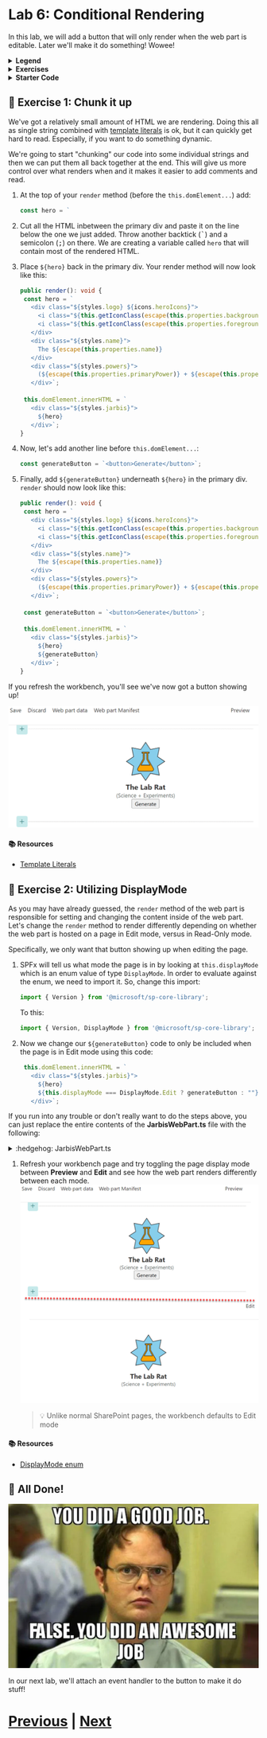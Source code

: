 # Lab 6: Conditional Rendering

In this lab, we will add a button that will only render when the web part is editable. Later we'll make it do something! Wowee!

<details>
<summary><b>Legend</b></summary>

|Icon|Meaning|
|---|---|
|:rocket:|Exercise|
|:apple:|Mac specific instructions|
|:shield:|Admin mode required|
|:bulb:|Hot tip!|
|:hedgehog:|Code catch-up|
|:warning:|Caution!|
|:books:|Resources|

</details>

<details>
<summary><b>Exercises</b></summary>

  1. [Chunk it up](#rocket-exercise-1-chunk-it-up)
  1. [Utilizing DisplayMode](#rocket-exercise-2-utilizing-displaymode)
</details>

<details>
<summary><b>Starter Code</b></summary>

If you skipped the previous step, or just want to start here, you can find the code ready to go in the [Lab 06 Starter](https://github.com/SPFxHeroes/J.A.R.B.I.S./tree/Start-of-Lab-06) branch.

</details>

## :rocket: Exercise 1: Chunk it up

We've got a relatively small amount of HTML we are rendering. Doing this all as single string combined with [template literals](https://developer.mozilla.org/en-US/docs/Web/JavaScript/Reference/Template_literals) is ok, but it can quickly get hard to read. Especially, if you want to do something dynamic.

We're going to start "chunking" our code into some individual strings and then we can put them all back together at the end. This will give us more control over what renders when and it makes it easier to add comments and read.

1. At the top of your `render` method (before the `this.domElement...`) add:
   ```TypeScript
   const hero = `
   ```

1. Cut all the HTML inbetween the primary div and paste it on the line below the one we just added. Throw another backtick (<kbd>\`</kbd>) and a semicolon (<kbd>;</kbd>) on there. We are creating a variable called `hero` that will contain most of the rendered HTML.

1. Place `${hero}` back in the primary div. Your render method will now look like this:
   ```TypeScript
   public render(): void {
    const hero = `
      <div class="${styles.logo} ${icons.heroIcons}">
        <i class="${this.getIconClass(escape(this.properties.backgroundIcon))} ${styles.background}" style="color:${escape(this.properties.backgroundColor)};"></i>
        <i class="${this.getIconClass(escape(this.properties.foregroundIcon))} ${styles.foreground}" style="color:${escape(this.properties.foregroundColor)};"></i>
      </div>
      <div class="${styles.name}">
        The ${escape(this.properties.name)}
      </div>
      <div class="${styles.powers}">
        (${escape(this.properties.primaryPower)} + ${escape(this.properties.secondaryPower)})
      </div>`;

    this.domElement.innerHTML = `
      <div class="${styles.jarbis}">
        ${hero}
      </div>`;
   }
   ```

1. Now, let's add another line before `this.domElement...`:
   ```TypeScript
   const generateButton = `<button>Generate</button>`;
   ```

1. Finally, add `${generateButton}` underneath `${hero}` in the primary div. `render` should now look like this:
   ```TypeScript
   public render(): void {
    const hero = `
      <div class="${styles.logo} ${icons.heroIcons}">
        <i class="${this.getIconClass(escape(this.properties.backgroundIcon))} ${styles.background}" style="color:${escape(this.properties.backgroundColor)};"></i>
        <i class="${this.getIconClass(escape(this.properties.foregroundIcon))} ${styles.foreground}" style="color:${escape(this.properties.foregroundColor)};"></i>
      </div>
      <div class="${styles.name}">
        The ${escape(this.properties.name)}
      </div>
      <div class="${styles.powers}">
        (${escape(this.properties.primaryPower)} + ${escape(this.properties.secondaryPower)})
      </div>`;
    
    const generateButton = `<button>Generate</button>`;

    this.domElement.innerHTML = `
      <div class="${styles.jarbis}">
        ${hero}
        ${generateButton}
      </div>`;
   }
   ```

If you refresh the workbench, you'll see we've now got a button showing up!

![A button!](assets/generatebutton.png)

#### :books: Resources
- [Template Literals](https://developer.mozilla.org/en-US/docs/Web/JavaScript/Reference/Template_literals)

## :rocket: Exercise 2: Utilizing DisplayMode

As you may have already guessed, the `render` method of the web part is responsible for setting and changing the content inside of the web part. Let's change the `render` method to render differently depending on whether the web part is hosted on a page in Edit mode, versus in Read-Only mode.

Specifically, we only want that button showing up when editing the page.

1. SPFx will tell us what mode the page is in by looking at `this.displayMode` which is an enum value of type `DisplayMode`. In order to evaluate against the enum, we need to import it. So, change this import:
   ```TypeScript
   import { Version } from '@microsoft/sp-core-library';
   ```
   To this:
   ```TypeScript
   import { Version, DisplayMode } from '@microsoft/sp-core-library';
   ```

1. Now we change our `${generateButton}` code to only be included when the page is in Edit mode using this code:
   ```TypeScript
    this.domElement.innerHTML = `
      <div class="${styles.jarbis}">
        ${hero}
        ${this.displayMode === DisplayMode.Edit ? generateButton : ""}
      </div>`;
   ```

If you run into any trouble or don't really want to do the steps above, you can just replace the entire contents of the **JarbisWebPart.ts** file with the following:

<details>
<summary>:hedgehog: JarbisWebPart.ts</summary>

```TypeScript
import { escape } from '@microsoft/sp-lodash-subset';
import { Version, DisplayMode } from '@microsoft/sp-core-library';
import {
  IPropertyPaneConfiguration,
  PropertyPaneTextField
} from '@microsoft/sp-property-pane';
import { BaseClientSideWebPart } from '@microsoft/sp-webpart-base';
import { IReadonlyTheme } from '@microsoft/sp-component-base';

import styles from './JarbisWebPart.module.scss';
import icons from './HeroIcons.module.scss';
import * as strings from 'JarbisWebPartStrings';

export interface IJarbisWebPartProps {
  name: string;
  primaryPower: string;
  secondaryPower: string;
  foregroundColor: string;
  backgroundColor: string;
  foregroundIcon: string;
  backgroundIcon: string;
}

export default class JarbisWebPart extends BaseClientSideWebPart<IJarbisWebPartProps> {

  public render(): void {
    const hero = `
      <div class="${styles.logo} ${icons.heroIcons}">
        <i class="${this.getIconClass(escape(this.properties.backgroundIcon))} ${styles.background}" style="color:${escape(this.properties.backgroundColor)};"></i>
        <i class="${this.getIconClass(escape(this.properties.foregroundIcon))} ${styles.foreground}" style="color:${escape(this.properties.foregroundColor)};"></i>
      </div>
      <div class="${styles.name}">
        The ${escape(this.properties.name)}
      </div>
      <div class="${styles.powers}">
        (${escape(this.properties.primaryPower)} + ${escape(this.properties.secondaryPower)})
      </div>`;
    
    const generateButton = `<button>Generate</button>`;

    this.domElement.innerHTML = `
      <div class="${styles.jarbis}">
        ${hero}
        ${this.displayMode === DisplayMode.Edit ? generateButton : ""}
      </div>`;
  }

  private getIconClass(iconName: string): string | undefined {
    const iconKey: string = "icon" + iconName;
    if(this.hasKey(icons, iconKey)) {
      return icons[iconKey];
    }
  }

  private hasKey<O extends object>(obj: O, key: PropertyKey): key is keyof O {
    return key in obj;
  }

  protected onThemeChanged(currentTheme: IReadonlyTheme | undefined): void {
    if (!currentTheme) {
      return;
    }

    const {
      semanticColors
    } = currentTheme;

    if (semanticColors) {
      this.domElement.style.setProperty('--bodyText', semanticColors.bodyText || null);
      this.domElement.style.setProperty('--link', semanticColors.link || null);
      this.domElement.style.setProperty('--linkHovered', semanticColors.linkHovered || null);
    }

  }

  protected get dataVersion(): Version {
    return Version.parse('1.0');
  }

  protected getPropertyPaneConfiguration(): IPropertyPaneConfiguration {
    return {
      pages: [
        {
          header: {
            description: strings.PropertyPaneDescription
          },
          groups: [
            {
              groupName: strings.BasicGroupName,
              groupFields: [
                PropertyPaneTextField('foregroundIcon', {
                  label: "Foreground Icon"
                }),
                PropertyPaneTextField('primaryPower', {
                  label: "Primary Power"
                })
              ]
            }
          ]
        }
      ]
    };
  }
}
```

</details>

1. Refresh your workbench page and try toggling the page display mode between **Preview** and **Edit** and see how the web part renders differently between each mode.
   ![Toggle mode](assets/displaymode.png)
   > :bulb: Unlike normal SharePoint pages, the workbench defaults to Edit mode

#### :books: Resources
- [DisplayMode enum](https://learn.microsoft.com/en-us/javascript/api/sp-core-library/displaymode?view=sp-typescript-latest)

## :tada: All Done!
![Great Job!](assets/GreatJob.png)

In our next lab, we'll attach an event handler to the button to make it do stuff!

# [Previous](../Lab05/README.md) | [Next](../Lab07/README.md)